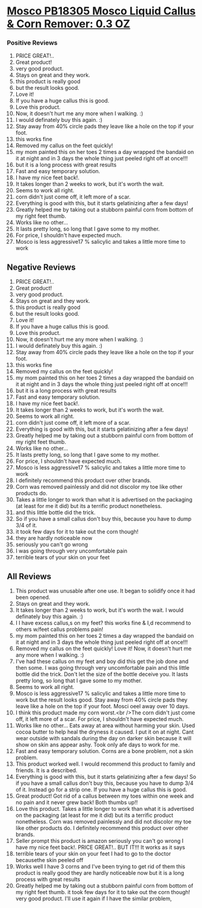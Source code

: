 # [Mosco PB18305 Mosco Liquid Callus &amp; Corn Remover: 0.3 OZ](https://products.checkmycream.com/products/Mosco-PB18305-Mosco-Liquid-Callus-and-Corn-Remover:-0.3-OZ.html)

### Positive Reviews

<ol>
      <li>PRICE GREAT!..</li>
      <li>Great product!</li>
      <li>very good product.</li>
      <li>Stays on great and they work.</li>
      <li>this product is really good</li>
      <li>but the result looks good.</li>
      <li>Love it!</li>
      <li>If you have a huge callus this is good.</li>
      <li>Love this product.</li>
      <li>Now, it doesn&#x27;t hurt me any more when I walking. :)</li>
      <li>I would definately buy this again. :)</li>
      <li>Stay away from 40% circle pads they leave like a hole on the top if your foot.</li>
      <li>this works fine</li>
      <li>Removed my callus on the feet quickly!</li>
      <li>my mom painted this on her toes 2 times a day wrapped the bandaid on it at night and in 3 days the whole thing just peeled right off at once!!!</li>
      <li>but it is a long process with great results</li>
      <li>Fast and easy temporary solution.</li>
      <li>I have my nice feet back!.</li>
      <li>It takes longer than 2 weeks to work, but it&#x27;s worth the wait.</li>
      <li>Seems to work all right.</li>
      <li>corn didn&#x27;t just come off, it left more of a scar.</li>
      <li>Everything is good with this, but it starts gelatinizing after a few days!</li>
      <li>Greatly helped me by taking out a stubborn painful corn from bottom of my right feet thumb.</li>
      <li>Works like no other...</li>
      <li>It lasts pretty long, so long that I gave some to my mother.</li>
      <li>For price, I shouldn&#x27;t have expected much.</li>
      <li>Mosco is less aggressive17 % salicylic and takes a little more time to work</li>
</ol>


<h2>Negative Reviews</h2>
<ol>
<li> PRICE GREAT!..</li>
<li> Great product!</li>
<li> very good product.</li>
<li> Stays on great and they work.</li>
<li> this product is really good</li>
<li> but the result looks good.</li>
<li> Love it!</li>
<li> If you have a huge callus this is good.</li>
<li> Love this product.</li>
<li> Now, it doesn&#x27;t hurt me any more when I walking. :)</li>
<li> I would definately buy this again. :)</li>
<li> Stay away from 40% circle pads they leave like a hole on the top if your foot.</li>
<li> this works fine</li>
<li> Removed my callus on the feet quickly!</li>
<li> my mom painted this on her toes 2 times a day wrapped the bandaid on it at night and in 3 days the whole thing just peeled right off at once!!!</li>
<li> but it is a long process with great results</li>
<li> Fast and easy temporary solution.</li>
<li> I have my nice feet back!.</li>
<li> It takes longer than 2 weeks to work, but it&#x27;s worth the wait.</li>
<li> Seems to work all right.</li>
<li> corn didn&#x27;t just come off, it left more of a scar.</li>
<li> Everything is good with this, but it starts gelatinizing after a few days!</li>
<li> Greatly helped me by taking out a stubborn painful corn from bottom of my right feet thumb.</li>
<li> Works like no other...</li>
<li> It lasts pretty long, so long that I gave some to my mother.</li>
<li> For price, I shouldn&#x27;t have expected much.</li>
<li> Mosco is less aggressive17 % salicylic and takes a little more time to work</li>
<li> I definitely recommend this product over other brands.</li>
<li> Corn was removed painlessly and did not discolor my toe like other products do.</li>
<li> Takes a little longer to work than what it is advertised on the packaging (at least for me it did) but its a terrific product nonetheless.</li>
<li> and this little bottle did the trick.</li>
<li> So if you have a small callus don&#x27;t buy this, because you have to dump 3/4 of it.</li>
<li> it took few days for it to take out the corn though!</li>
<li> they are hardly noticeable now</li>
<li> seriously you can&#x27;t go wrong</li>
<li> I was going through very uncomfortable pain</li>
<li> terrible tears of your skin on your feet</li>
</ol>

<h2>All Reviews</h2>

<ol>
    <li> This product was unusable after one use. It began to solidify once it had been opened.</li>
    <li> Stays on great and they work.</li>
    <li> It takes longer than 2 weeks to work, but it&#x27;s worth the wait. I would definately buy this again. :)</li>
    <li> I I have excess callus,s on my feet?  this works fine &amp; I,d recommend to others w/feet callus problems pain!</li>
    <li> my mom painted this on her toes 2 times a day wrapped the bandaid on it at night and in 3 days the whole thing just peeled right off at once!!!</li>
    <li> Removed my callus on the feet quickly! Love it! Now, it doesn&#x27;t hurt me any more when I walking. :)</li>
    <li> I&#x27;ve had these callus on my feet and boy did this get the job done and then some. I was going through very uncomfortable pain and this little bottle did the trick. Don&#x27;t let the size of the bottle deceive you. It lasts pretty long, so long that I gave some to my mother.</li>
    <li> Seems to work all right.</li>
    <li> Mosco is less aggressive17 % salicylic and takes a little more time to work but the result looks good. Stay away from 40% circle pads they leave like a hole on the top if your foot. Mosci oeel away over 10 days.</li>
    <li> I think this product made my corn worst.&lt;br /&gt;The corn didn&#x27;t just come off, it left more of a scar. For price, I shouldn&#x27;t have expected much.</li>
    <li> Works like no other... Eats away at area without harming your skin. Used cocoa butter to help heal the dryness it caused. I put it on at night. Cant wear outside with sandals during the day on darker skin because it will show on skin ans appear ashy. Took only  afe days to work for me.</li>
    <li> Fast and easy temporary solution. Corns are a bone problem, not a skin problem.</li>
    <li> This product worked well. I would recommend this product to family and friends. It is a described.</li>
    <li> Everything is good with this, but it starts gelatinizing after a few days! So if you have a small callus don&#x27;t buy this, because you have to dump 3/4 of it. Instead go for a strip one. If you have a huge callus this is good.</li>
    <li> Great product! Got rid of a callus between my toes within one week and no pain and it never grew back! Both thumbs up!!</li>
    <li> Love this product. Takes a little longer to work than what it is advertised on the packaging (at least for me it did) but its a terrific product nonetheless. Corn was removed painlessly and did not discolor my toe like other products do. I definitely recommend this product over other brands.</li>
    <li> Seller prompt this product is amazon seriously you can&#x27;t go wrong I have my nice feet back!. PRICE GREAT!.. BUT IT!!! It works as it says</li>
    <li> terrible tears of your skin on your feet I had to go to the doctor becausethe skin peeled off</li>
    <li> Works well I have 3 corns and I&#x27;ve been trying to get rid of them this product is really good they are hardly noticeable now but it is a long process with great results</li>
    <li> Greatly helped me by taking out a stubborn painful corn from bottom of my right feet thumb. it took few days for it to take out the corn though! very good product. I&#x27;ll use it again if I have the similar problem,</li>
</ol>




